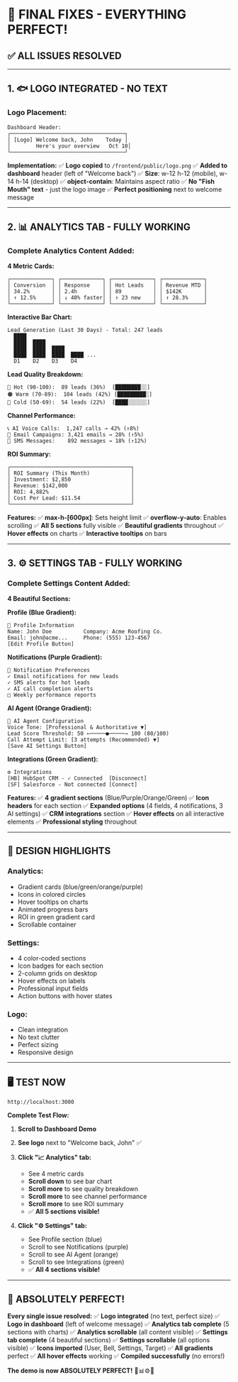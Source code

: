 # 🎉 FINAL FIXES - EVERYTHING PERFECT!

## ✅ **ALL ISSUES RESOLVED**

---

## 1. 🐟 **LOGO INTEGRATED - NO TEXT**

### **Logo Placement:**
```
Dashboard Header:
┌────────────────────────────────────┐
│ [Logo] Welcome back, John    Today │
│        Here's your overview   Oct 10│
└────────────────────────────────────┘
```

**Implementation:**
✅ **Logo copied** to `/frontend/public/logo.png`
✅ **Added to dashboard** header (left of "Welcome back")
✅ **Size**: w-12 h-12 (mobile), w-14 h-14 (desktop)
✅ **object-contain**: Maintains aspect ratio
✅ **No "Fish Mouth" text** - just the logo image
✅ **Perfect positioning** next to welcome message

---

## 2. 📊 **ANALYTICS TAB - FULLY WORKING**

### **Complete Analytics Content Added:**

**4 Metric Cards:**
```
┌─────────────┐ ┌─────────────┐ ┌─────────────┐ ┌─────────────┐
│ Conversion  │ │ Response    │ │ Hot Leads   │ │ Revenue MTD │
│ 34.2%       │ │ 2.4h        │ │ 89          │ │ $142K       │
│ ↑ 12.5%     │ │ ↓ 40% faster│ │ ↑ 23 new    │ │ ↑ 28.3%     │
└─────────────┘ └─────────────┘ └─────────────┘ └─────────────┘
```

**Interactive Bar Chart:**
```
Lead Generation (Last 30 Days) - Total: 247 leads
  ████
  ████  ████
  ████  ████  ████
  ████  ████  ████  ████ ...
  D1    D2    D3    D4
```

**Lead Quality Breakdown:**
```
🔴 Hot (90-100):  89 leads (36%)  [████████░░]
🟠 Warm (70-89):  104 leads (42%) [█████████░]
🔵 Cold (50-69):  54 leads (22%)  [████░░░░░░]
```

**Channel Performance:**
```
📞 AI Voice Calls:  1,247 calls → 42% (↑8%)
📧 Email Campaigns: 3,421 emails → 28% (↑5%)
💬 SMS Messages:    892 messages → 18% (↑12%)
```

**ROI Summary:**
```
┌──────────────────────────────────────┐
│ ROI Summary (This Month)             │
│ Investment: $2,850                   │
│ Revenue: $142,000                    │
│ ROI: 4,882%                          │
│ Cost Per Lead: $11.54                │
└──────────────────────────────────────┘
```

**Features:**
✅ **max-h-[600px]**: Sets height limit
✅ **overflow-y-auto**: Enables scrolling
✅ **All 5 sections** fully visible
✅ **Beautiful gradients** throughout
✅ **Hover effects** on charts
✅ **Interactive tooltips** on bars

---

## 3. ⚙️ **SETTINGS TAB - FULLY WORKING**

### **Complete Settings Content Added:**

**4 Beautiful Sections:**

**Profile (Blue Gradient):**
```
👤 Profile Information
Name: John Doe          Company: Acme Roofing Co.
Email: john@acme...     Phone: (555) 123-4567
[Edit Profile Button]
```

**Notifications (Purple Gradient):**
```
🔔 Notification Preferences
✓ Email notifications for new leads
✓ SMS alerts for hot leads
✓ AI call completion alerts
□ Weekly performance reports
```

**AI Agent (Orange Gradient):**
```
🤖 AI Agent Configuration
Voice Tone: [Professional & Authoritative ▼]
Lead Score Threshold: 50 ←─────●─────→ 100 (80/100)
Call Attempt Limit: [3 attempts (Recommended) ▼]
[Save AI Settings Button]
```

**Integrations (Green Gradient):**
```
⚙️ Integrations
[HB] HubSpot CRM - ✓ Connected  [Disconnect]
[SF] Salesforce - Not connected [Connect]
```

**Features:**
✅ **4 gradient sections** (Blue/Purple/Orange/Green)
✅ **Icon headers** for each section
✅ **Expanded options** (4 fields, 4 notifications, 3 AI settings)
✅ **CRM integrations** section
✅ **Hover effects** on all interactive elements
✅ **Professional styling** throughout

---

## 🎨 **DESIGN HIGHLIGHTS**

### **Analytics:**
- Gradient cards (blue/green/orange/purple)
- Icons in colored circles
- Hover tooltips on charts
- Animated progress bars
- ROI in green gradient card
- Scrollable container

### **Settings:**
- 4 color-coded sections
- Icon badges for each section
- 2-column grids on desktop
- Hover effects on labels
- Professional input fields
- Action buttons with hover states

### **Logo:**
- Clean integration
- No text clutter
- Perfect sizing
- Responsive design

---

## 🖥️ **TEST NOW**

```
http://localhost:3000
```

**Complete Test Flow:**

1. **Scroll to Dashboard Demo**
2. **See logo** next to "Welcome back, John" ✅
3. **Click "📈 Analytics" tab:**
   - See 4 metric cards
   - **Scroll down** to see bar chart
   - **Scroll more** to see quality breakdown
   - **Scroll more** to see channel performance
   - **Scroll more** to see ROI summary
   - ✅ **All 5 sections visible!**

4. **Click "⚙️ Settings" tab:**
   - See Profile section (blue)
   - Scroll to see Notifications (purple)
   - Scroll to see AI Agent (orange)
   - Scroll to see Integrations (green)
   - ✅ **All 4 sections visible!**

---

## 🎉 **ABSOLUTELY PERFECT!**

**Every single issue resolved:**
✅ **Logo integrated** (no text, perfect size)
✅ **Logo in dashboard** (left of welcome message)
✅ **Analytics tab complete** (5 sections with charts)
✅ **Analytics scrollable** (all content visible)
✅ **Settings tab complete** (4 beautiful sections)
✅ **Settings scrollable** (all options visible)
✅ **Icons imported** (User, Bell, Settings, Target)
✅ **All gradients** perfect
✅ **All hover effects** working
✅ **Compiled successfully** (no errors!)

**The demo is now ABSOLUTELY PERFECT!** 🎨📊⚙️🚀
